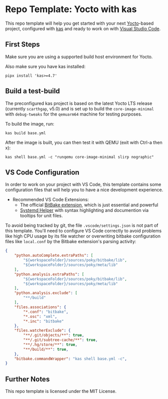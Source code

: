 # Repo Template: Yocto with kas

This repo template will help you get started with your next [Yocto][yocto-homepage]-based project,
configured with [kas][kas] and ready to work on with [Visual Studio Code][vscode].

## First Steps

Make sure you are using a supported build host environment for Yocto.

Also make sure you have kas installed:

```shell
pipx install 'kas>=4.7'
```

## Build a test-build

The preconfigured kas project is based on the latest Yocto LTS release (currently `scarthgap`, v5.0)
and is set up to build the `core-image-minimal` with `debug-tweaks` for the `qemuarm64` machine for testing purposes.

To build the image, run:

```shell
kas build base.yml
```

After the image is built, you can then test it with QEMU (exit with Ctrl-a then x):

```shell
kas shell base.yml -c "runqemu core-image-minimal slirp nographic"
```

## VS Code Configuration

In order to work on your project with VS Code, this template contains some configuration files that will help you to
have a nice development experience.

* Recommended VS Code Extensions:
  * The official [BitBake extension][vscode-ext-bitbake], which is just essential and powerful
  * [Systemd Helper][vscode-ext-systemd-helper] with syntax highlighting and documention via tooltips for unit files.

To avoid being tracked by git, the file `.vscode/settings.json` is not part of this template.
You'll need to configure VS Code correctly to avoid problems like high CPU usage by its file watcher
or overwriting bitbake configuration files like `local.conf` by the Bitbake extension's parsing activity:

```json
{
    "python.autoComplete.extraPaths": [
        "${workspaceFolder}/sources/poky/bitbake/lib",
        "${workspaceFolder}/sources/poky/meta/lib"
    ],
    "python.analysis.extraPaths": [
        "${workspaceFolder}/sources/poky/bitbake/lib",
        "${workspaceFolder}/sources/poky/meta/lib"
    ],
    "python.analysis.exclude": [
        "**/build"
    ],
    "files.associations": {
        "*.conf": "bitbake",
        "*.osc": "xml",
        "*.inc": "bitbake"
    },
    "files.watcherExclude": {
        "**/.git/objects/**": true,
        "**/.git/subtree-cache/**": true,
        "**/.hg/store/**": true,
        "**/build/**": true,
    },
    "bitbake.commandWrapper": "kas shell base.yml -c",
}
```

## Further Notes

This repo template is licensed under the MIT License.


<!-- links -->
[kas]: https://kas.readthedocs.io/en/latest/
[vscode]: https://code.visualstudio.com/
[vscode-ext-bitbake]: https://marketplace.visualstudio.com/items?itemName=yocto-project.yocto-bitbake
[vscode-ext-systemd-helper]: https://marketplace.visualstudio.com/items?itemName=hangxingliu.vscode-systemd-support
[yocto-docs]: https://docs.yoctoproject.org/
[yocto-homepage]: https://www.yoctoproject.org/
